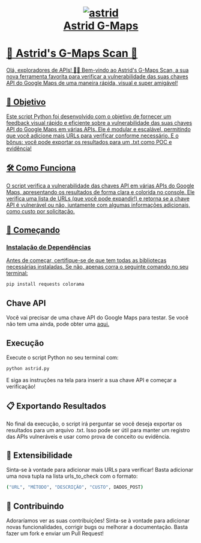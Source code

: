 <h1 align="center">
  <br>
  <a href="https://github.com/entediado97/Astrid_G-Maps"><img src="https://i.ibb.co/WKZrPPS/astrid.png" alt="astrid" border="0">
  <br>
  Astrid G-Maps
  <br>
</h1>

# 🚀 Astrid's G-Maps Scan 🚀

Olá, exploradores de APIs! 🕵️‍♂️ Bem-vindo ao Astrid's G-Maps Scan, a sua nova ferramenta favorita para verificar a vulnerabilidade das suas chaves API do Google Maps de uma maneira rápida, visual e super amigável!

## 🎯 Objetivo

Este script Python foi desenvolvido com o objetivo de fornecer um feedback visual rápido e eficiente sobre a vulnerabilidade das suas chaves API do Google Maps em várias APIs. Ele é modular e escalável, permitindo que você adicione mais URLs para verificar conforme necessário. E o bônus: você pode exportar os resultados para um .txt como POC e evidência!

## 🛠️ Como Funciona

O script verifica a vulnerabilidade das chaves API em várias APIs do Google Maps, apresentando os resultados de forma clara e colorida no console. Ele verifica uma lista de URLs (que você pode expandir!) e retorna se a chave API é vulnerável ou não, juntamente com algumas informações adicionais, como custo por solicitação.

## 🚗 Começando

### Instalação de Dependências

Antes de começar, certifique-se de que tem todas as bibliotecas necessárias instaladas. Se não, apenas corra o seguinte comando no seu terminal:

```bash
pip install requests colorama
```
## Chave API

Você vai precisar de uma chave API do Google Maps para testar. Se você não tem uma ainda, pode obter uma [aqui.](https://mapsplatform.google.com/)

## Execução

Execute o script Python no seu terminal com:

```bash
python astrid.py
```
E siga as instruções na tela para inserir a sua chave API e começar a verificação!

## 📋 Exportando Resultados
No final da execução, o script irá perguntar se você deseja exportar os resultados para um arquivo .txt. Isso pode ser útil para manter um registro das APIs vulneráveis e usar como prova de conceito ou evidência.

## 🔄 Extensibilidade
Sinta-se à vontade para adicionar mais URLs para verificar! Basta adicionar uma nova tupla na lista urls_to_check com o formato:
```bash
("URL", "MÉTODO", "DESCRIÇÃO", "CUSTO", DADOS_POST)
```
## 🤝 Contribuindo
Adoraríamos ver as suas contribuições! Sinta-se à vontade para adicionar novas funcionalidades, corrigir bugs ou melhorar a documentação. Basta fazer um fork e enviar um Pull Request!

